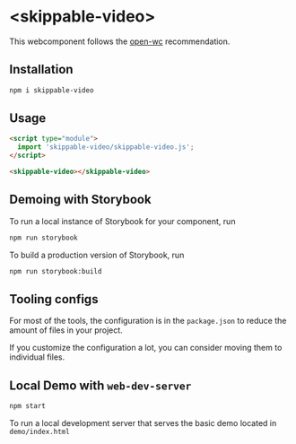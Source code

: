 # \<skippable-video>

This webcomponent follows the [open-wc](https://github.com/open-wc/open-wc) recommendation.

## Installation

```bash
npm i skippable-video
```

## Usage

```html
<script type="module">
  import 'skippable-video/skippable-video.js';
</script>

<skippable-video></skippable-video>
```

## Demoing with Storybook

To run a local instance of Storybook for your component, run

```bash
npm run storybook
```

To build a production version of Storybook, run

```bash
npm run storybook:build
```


## Tooling configs

For most of the tools, the configuration is in the `package.json` to reduce the amount of files in your project.

If you customize the configuration a lot, you can consider moving them to individual files.

## Local Demo with `web-dev-server`

```bash
npm start
```

To run a local development server that serves the basic demo located in `demo/index.html`

